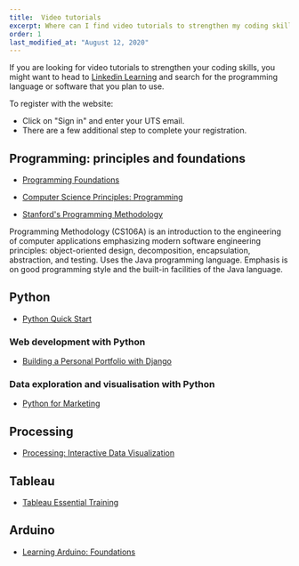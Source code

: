 ```yaml
---
title:  Video tutorials
excerpt: Where can I find video tutorials to strengthen my coding skills?
order: 1
last_modified_at: "August 12, 2020"
---
```


If you are looking for video tutorials to strengthen your coding skills, you might want to head to [Linkedin Learning](https://www.linkedin.com/learning) and search for the programming language or software that you plan to use.

To register with the website:

* Click on "Sign in" and enter your UTS email.
* There are a few additional step to complete your registration.

## Programming: principles and foundations

* [Programming Foundations](https://www.linkedin.com/learning-login/share?forceAccount=false&redirect=https%3A%2F%2Fwww.linkedin.com%2Flearning%2Fprogramming-foundations-fundamentals-3%3Ftrk%3Dshare_ent_url&account=2129308)

* [Computer Science Principles: Programming](https://www.linkedin.com/learning-login/share?forceAccount=false&redirect=https%3A%2F%2Fwww.linkedin.com%2Flearning%2Fcomputer-science-principles-programming%3Ftrk%3Dshare_ent_url&account=2129308)

* [Stanford's Programming Methodology](https://www.youtube.com/playlist?list=PL84A56BC7F4A1F852)

Programming Methodology (CS106A) is an introduction to the engineering of computer applications emphasizing modern software engineering principles: object-oriented design, decomposition, encapsulation, abstraction, and testing. Uses the Java programming language. Emphasis is on good programming style and the built-in facilities of the Java language.

## Python

* [Python Quick Start](https://www.linkedin.com/learning-login/share?forceAccount=false&redirect=https%3A%2F%2Fwww.linkedin.com%2Flearning%2Fpython-quick-start%3Ftrk%3Dshare_ent_url&account=2129308)

### Web development with Python

* [Building a Personal Portfolio with Django](https://www.linkedin.com/learning-login/share?forceAccount=false&redirect=https%3A%2F%2Fwww.linkedin.com%2Flearning%2Fbuilding-a-personal-portfolio-with-django%3Ftrk%3Dshare_ent_url&account=2129308)

### Data exploration and visualisation with Python

* [Python for Marketing](https://www.linkedin.com/learning-login/share?forceAccount=false&redirect=https%3A%2F%2Fwww.linkedin.com%2Flearning%2Fpython-for-marketing%3Ftrk%3Dshare_ent_url&account=2129308)



## Processing

* [Processing: Interactive Data Visualization](https://www.linkedin.com/learning-login/share?forceAccount=false&redirect=https%3A%2F%2Fwww.linkedin.com%2Flearning%2Fprocessing-interactive-data-visualization%3Ftrk%3Dshare_ent_url&account=2129308)

## Tableau

* [Tableau Essential Training](https://www.linkedin.com/learning-login/share?forceAccount=false&redirect=https%3A%2F%2Fwww.linkedin.com%2Flearning%2Ftableau-essential-training-2%3Ftrk%3Dshare_ent_url&account=2129308)

## Arduino 

* [Learning Arduino: Foundations](https://www.linkedin.com/learning-login/share?forceAccount=false&redirect=https%3A%2F%2Fwww.linkedin.com%2Flearning%2Flearning-arduino-foundations-2%3Ftrk%3Dshare_ent_url&account=2129308)
